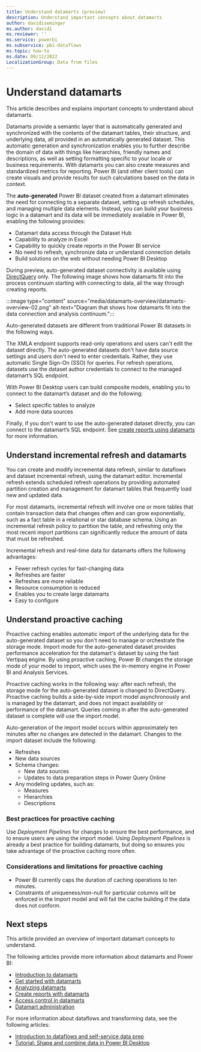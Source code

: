 ```yaml
---
title: Understand datamarts (preview)
description: Understand important concepts about datamarts
author: davidiseminger
ms.author: davidi
ms.reviewer: ''
ms.service: powerbi
ms.subservice: pbi-dataflows
ms.topic: how-to
ms.date: 09/12/2022
LocalizationGroup: Data from files
---
```

# Understand datamarts

This article describes and explains important concepts to understand about datamarts. 

Datamarts provide a semantic layer that is automatically generated and synchronized with the contents of the datamart tables, their structure, and underlying data, all provided in an automatically generated dataset. This automatic generation and synchronization enables you to further describe the domain of data with things like hierarchies, friendly names and descriptions, as well as setting formatting specific to your locale or business requirements. With datamarts you can also create measures and standardized metrics for reporting. Power BI (and other client tools) can create visuals and provide results for such calculations based on the data in context.

The **auto-generated** Power BI dataset created from a datamart eliminates the need for connecting to a separate dataset, setting up refresh schedules, and managing multiple data elements. Instead, you can build your business logic in a datamart and its data will be immediately available in Power BI, enabling the following provides:

* Datamart data access through the Dataset Hub
* Capability to analyze in Excel
* Capability to quickly create reports in the Power BI service
* No need to refresh, synchronize data or understand connection details
* Build solutions on the web without needing Power BI Desktop

During preview, auto-generated dataset connectivity is available using [DirectQuery](../../connect-data/desktop-directquery-about.md) only. The following image shows how datamarts fit into the process continuum starting with connecting to data, all the way through creating reports.

:::image type="content" source="media/datamarts-overview/datamarts-overview-02.png" alt-text="Diagram that shows how datamarts fit into the data connection and analysis continuum.":::

Auto-generated datasets are different from traditional Power BI datasets in the following ways.  

The XMLA endpoint supports read-only operations and users can't edit the dataset directly. 
The auto-generated datasets don't have data source settings and users don't need to enter credentials. Rather, they use automatic Single Sign-On (SSO) for queries. For refresh operations, datasets use the dataset author credentials to connect to the managed datamart’s SQL endpoint.

With Power BI Desktop users can build composite models, enabling you to connect to the datamart’s dataset and do the following:

* Select specific tables to analyze
* Add more data sources

Finally, if you don't want to use the auto-generated dataset directly, you can connect to the datamart’s SQL endpoint. See [create reports using datamarts](datamarts-create-reports.md) for more information.


## Understand incremental refresh and datamarts

You can create and modify incremental data refresh, similar to dataflows and dataset incremental refresh, using the datamart editor. Incremental refresh extends scheduled refresh operations by providing automated partition creation and management for datamart tables that frequently load new and updated data. 

For most datamarts, incremental refresh will involve one or more tables that contain transaction data that changes often and can grow exponentially, such as a fact table in a relational or star database schema. Using an incremental refresh policy to partition the table, and refreshing only the most recent import partitions can significantly reduce the amount of data that must be refreshed.

Incremental refresh and real-time data for datamarts offers the following advantages:
* Fewer refresh cycles for fast-changing data
* Refreshes are faster
* Refreshes are more reliable
* Resource consumption is reduced
* Enables you to create large datamarts
* Easy to configure


## Understand proactive caching

Proactive caching enables automatic import of the underlying data for the auto-generated dataset so you don't need to manage or orchestrate the storage mode. Import mode for the auto-generated dataset provides performance acceleration for the datamart's dataset by using the fast Vertipaq engine. By using proactive caching, Power BI changes the storage mode of your model to import, which uses the in-memory engine in Power BI and Analysis Services.

Proactive caching works in the following way: after each refresh, the storage mode for the auto-generated dataset is changed to DirectQuery. Proactive caching builds a side-by-side import model asynchronously and is managed by the datamart, and does not impact availability or performance of the datamart. Queries coming in after the auto-generated dataset is complete will use the import model.

Auto-generation of the import model occurs within approximately ten minutes after no changes are detected in the datamart. Changes to the import dataset include the following:

* Refreshes
* New data sources
* Schema changes:
    * New data sources
    * Updates to data preparation steps in Power Query Online
* Any modeling updates, such as:
    * Measures
    * Hierarchies
    * Descriptions

### Best practices for proactive caching

Use *Deployment Pipelines* for changes to ensure the best performance, and to ensure users are using the import model. Using *Deployment Pipelines* is already a best practice for building datamarts, but doing so ensures you take advantage of the proactive caching more often.

### Considerations and limitations for proactive caching

* Power BI currently caps the duration of caching operations to ten minutes.
* Constraints of uniqueness/non-null for particular columns will be enforced in the Import model and will fail the cache building if the data does not conform.


## Next steps
This article provided an overview of important datamart concepts to understand. 

The following articles provide more information about datamarts and Power BI:

* [Introduction to datamarts](datamarts-overview.md)
* [Get started with datamarts](datamarts-get-started.md)
* [Analyzing datamarts](datamarts-analyze.md)
* [Create reports with datamarts](datamarts-create-reports.md)
* [Access control in datamarts](datamarts-access-control.md)
* [Datamart administration](datamarts-administration.md)

For more information about dataflows and transforming data, see the following articles:
* [Introduction to dataflows and self-service data prep](../dataflows/dataflows-introduction-self-service.md)
* [Tutorial: Shape and combine data in Power BI Desktop](../../connect-data/desktop-shape-and-combine-data.md)


